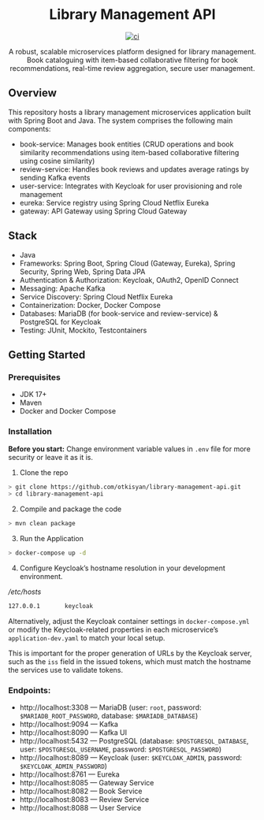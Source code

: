 <h1 align="center">
Library Management API
</h1>
<div align="center">

[![ci](https://github.com/otkisyan/library-management-api/actions/workflows/ci.yml/badge.svg)](https://github.com/otkisyan/library-management-api/actions/workflows/ci.yml)

</div>
<p align="center">
A robust, scalable microservices platform designed for library management. Book cataloguing with item-based collaborative filtering for book recommendations, real-time review aggregation, secure user management.  
</p>

## Overview
This repository hosts a library management microservices application built with Spring Boot and Java. The system comprises the following main components:
- book-service: Manages book entities (CRUD operations and book similarity recommendations using item-based collaborative filtering using cosine similarity)
- review-service: Handles book reviews and updates average ratings by sending Kafka events
- user-service: Integrates with Keycloak for user provisioning and role management
- eureka: Service registry using Spring Cloud Netflix Eureka
- gateway: API Gateway using Spring Cloud Gateway

## Stack

- Java 
- Frameworks: Spring Boot, Spring Cloud (Gateway, Eureka), Spring Security, Spring Web, Spring Data JPA
- Authentication & Authorization: Keycloak, OAuth2, OpenID Connect
- Messaging: Apache Kafka
- Service Discovery: Spring Cloud Netflix Eureka
- Containerization: Docker, Docker Compose
- Databases: MariaDB (for book-service and review-service) & PostgreSQL for Keycloak
- Testing: JUnit, Mockito, Testcontainers


## Getting Started

### Prerequisites

- JDK 17+
- Maven
- Docker and Docker Compose

### Installation

**Before you start:** Change environment variable values in `.env` file for more security or leave it as it is.

1. Clone the repo

```bash
> git clone https://github.com/otkisyan/library-management-api.git
> cd library-management-api
```
2. Compile and package the code

```bash
> mvn clean package
```

3. Run the Application

```bash
> docker-compose up -d 
```

4. Configure Keycloak’s hostname resolution in your development environment.

*/etc/hosts*
```bash
127.0.0.1       keycloak
```
Alternatively, adjust the Keycloak container settings in `docker-compose.yml` or modify the Keycloak-related properties in each microservice’s `application-dev.yaml` to match your local setup.

This is important for the proper generation of URLs by the Keycloak server, such as the `iss` field in the issued tokens, which must match the hostname the services use to validate tokens.

### Endpoints:

- http://localhost:3308 — MariaDB (user: `root`, password: `$MARIADB_ROOT_PASSWORD`, database: `$MARIADB_DATABASE`)
- http://localhost:9094 — Kafka
- http://localhost:8090 — Kafka UI
- http://localhost:5432 — PostgreSQL (database: `$POSTGRESQL_DATABASE`, user: `$POSTGRESQL_USERNAME`, password: `$POSTGRESQL_PASSWORD`)
- http://localhost:8089 — Keycloak (user: `$KEYCLOAK_ADMIN`, password: `$KEYCLOAK_ADMIN_PASSWORD`)
- http://localhost:8761 — Eureka
- http://localhost:8085 — Gateway Service
- http://localhost:8082 — Book Service
- http://localhost:8083 — Review Service
- http://localhost:8088 — User Service  
